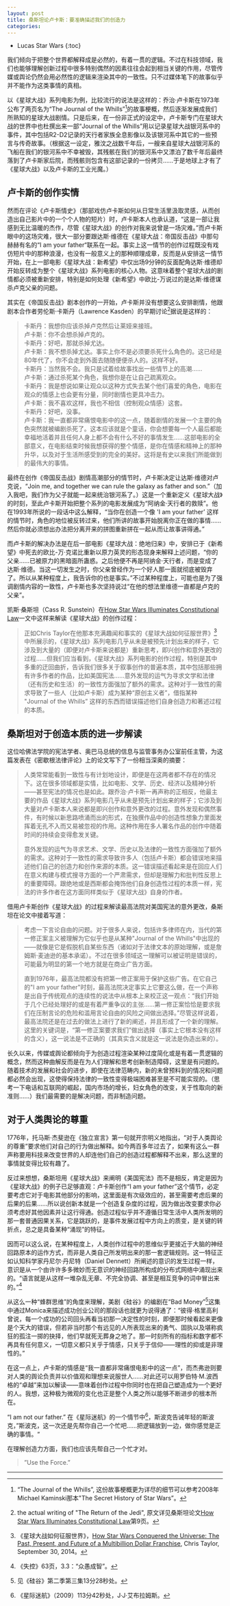 ```yaml
---
layout: post
title: 桑斯坦论卢卡斯：要准确描述我们的创造力
categories: 
---
```


* Lucas Star Wars
{:toc}

我们倾向于把整个世界都解释成是必然的，有着一贯的逻辑。不过在科技领域，我们也能够理解创新过程中很多特别偶然的因素往往会起到相当关键的作用，尽管传媒或舆论仍然会用必然性的逻辑来渲染其中的一致性。只不过媒体笔下的故事似乎并不能作为这类事情的真相。

以《星球大战》系列电影为例，比较流行的说法是这样的：乔治·卢卡斯在1973年公布了两页名为“The Journal of the Whills”[^1]的故事梗概，然后逐渐发展成我们所熟知的星球大战剧情。只是后来，在一份非正式的设定中，卢卡斯专门在星球大战的世界中也杜撰出来一部“Journal of the Whills”用以记录星球大战银河系中的事件，其中包括R2-D2记录的天行者家族全息影像以及该银河系中其它的一些预言与传奇故事。（根据这一设定，雅汶之战数千年后，一艘来自星球大战银河系的飞船在我们的银河系中不幸被毁，其残骸在我们的银河系中又漂泊了数千年后最终落到了卢卡斯家后院，而残骸则包含有这部记录的一份拷贝……于是地球上才有了《星球大战》以及卢卡斯的工业光魔。）

[^1]: “The Journal of the Whills”, 这份故事梗概更为详尽的细节可以参考2008年Michael Kaminski那本"The Secret History of Star Wars”。

## 卢卡斯的创作实情

然而在评论《卢卡斯情史》（那部戏仿卢卡斯如何从日常生活里汲取灵感，从而创造出自己影片中的一个个人物的短片）时，卢卡斯本人也承认道，“这是一部让我感到无比温暖的杰作，尽管《星球大战》的创作对我来说曾是一场灾难。”而卢卡斯眼中的这场灾难，很大一部分要跟达斯·维德在《星球大战：帝国反击战》中那句赫赫有名的“I am your father“联系在一起。事实上这一情节的创作过程既没有戏仿短片中的那种浪漫，也没有一般意义上的那种顺理成章，反而是从安排这一情节开始，在上一部电影《星球大战：新希望》中仅出场9分钟的反面配角达斯·维德却开始反转成为整个《星球大战》系列电影的核心人物。这意味着整个星球大战的剧情都必须被重新安排，特别是如何处理《新希望》中欧比-万说过的是达斯·维德谋杀卢克父亲的问题。

其实在《帝国反击战》剧本创作的一开始，卢卡斯并没有想要这么安排剧情，他跟剧本合作者劳伦斯·卡斯丹（Lawrence Kasden）的早期讨论[^2]据说是这样的：

[^2]: the actual writing of "The Return of the Jedi", 原文详见桑斯坦论文[How Star Wars Illuminates Constitutional Law](http://cdn.arstechnica.net/wp-content/uploads/2015/05/starwars.pdf)第9页。

> 卡斯丹：我想你应该杀掉卢克然后让莱娅来接班。  
> 卢卡斯：你不会想杀掉卢克的。  
> 卡斯丹：好吧，那就杀掉尤达。  
> 卢卡斯：我不想杀掉尤达。事实上你不是必须要杀死什么角色的。这已经是80年代了，你不会走到外面去随随便便杀人的。这样不好。  
> 卡斯丹：当然我不会。我只是试着给故事找出一些情节上的高潮……  
> 卢卡斯：通过杀死某个角色，我想你是在让自己疏离观众。  
> 卡斯丹：我是想说如果让观众以这种方式失去某个他们喜爱的角色，电影在观众的情感上也会更有分量，同时剧情也更具冲击力。  
> 卢卡斯：我不喜欢这样，我也不相信（控制观众情感）这套。  
> 卡斯丹：好吧，没事。  
> 卢卡斯：我一直都非常痛恨电影中的这一点，随着剧情的发展一个主要的角色突然就被编剧杀死了。这本应该就是个童话，你会想要每一个人最后都能幸福地活着并且任何人身上都不会有什么不好的事情发生……这部电影的全部意义，在电影结束时候我想获得的整个情感，是你在情感和精神上的那种升华，以及对于生活所感受到的完全的美好。这将是有史以来我们所能做到的最伟大的事情。  

最终在创作《帝国反击战》剧情高潮部分的情节时，卢卡斯决定让达斯·维德对卢克说，“Join me, and together we can rule the galaxy as father and son.”（加入我吧，我们作为父子就能一起来统治银河系了。）这是一个重新定义《星球大战》的时刻，至此卢卡斯开始把整个系列的电影发展成为“阿纳金·天行者的救赎”。他在1993年所说的一段话中这么解释，“当你在创造一个像 'I am your father’ 这样的情节时，角色的地位被反转过来，他们所讲的故事开始脱离你正在做的事情……然后你就必须想出办法把分离开来的拼图重新拼在一起从而让故事讲得通。”

而卢卡斯的解决办法是在后一部电影《星球大战：绝地归来》中，安排已于《新希望》中死去的欧比-万·克诺比重新以原力英灵的形态现身来解释上述问题，“你的父亲……已被原力的黑暗面所蛊惑。之后他便不再是阿纳金·天行者，而是变成了达斯·维德。当这一切发生之时，你父亲曾经作为一个好人那一面就彻底被毁弃了。所以从某种程度上，我告诉你的也是事实。”不过某种程度上，可能也是为了强调剧情内容的一致性，卢卡斯也多次坚持说过“在他的想法里维德一直都是卢克的父亲”。

凯斯·桑斯坦（Cass R. Sunstein）在[How Star Wars Illuminates Constitutional Law](http://cdn.arstechnica.net/wp-content/uploads/2015/05/starwars.pdf)一文中这样来解读《星球大战》的创作过程：

> 正如Chris Taylor在他那本充满趣闻和事实的《星球大战如何征服世界》[^3]中所展示的，《星球大战》系列电影几乎从未是被预先计划出来的样子，它涉及到大量的（即便对卢卡斯来说都是）重新思考，即兴创作和意外更改的过程……但我们应当看到，《星球大战》系列电影的创作过程，特别是其中多重的迂回曲折，告诉我们很多关于叙事创作的普遍本质，其中包括那些拥有许多作者的作品，比如美国宪法……意外发现的运气为寻求文学和法律（还有历史和生活）的一致性方面强加了额外的需求。这种对于一致性的需求导致了一些人（比如卢卡斯）成为某种“原创主义者”，借指某种 "Journal of the Whills” 这样的东西而错误描述他们自身创造力和著述过程的本质。

[^3]: 《星球大战如何征服世界》，[How Star Wars Conquered the Universe: The Past, Present, and Future of a Multibillion Dollar Franchise](http://www.howstarwarsconquered.com/index.html), Chris Taylor, September 30, 2014。

## 桑斯坦对于创造本质的进一步解读

这位哈佛法学院的宪法学者、奥巴马总统的信息与监管事务办公室前任主管，为这篇发表在《密歇根法律评论》上的论文写下了一份相当深奥的摘要：

> 人类常常能看到一致性与有计划地设计，即便是在这两者都不存在的情况下。这在很多领域都是实情，比如电影、文学、历史、经济以及精神分析——甚至宪法的情况也是如此。跟乔治·卢卡斯一再声称的正相反，他最主要的作品《星球大战》系列电影几乎从未是预先计划出来的样子；它涉及到大量对卢卡斯本人来说都是即兴创作和意外更改的过程。意外发现和偶然事件，有时候以新思路喷涌而出的形式，在独撰作品中的创造性想象力里面发挥着无孔不入而又易被忽视的作用。这种作用在多人署名作品的创作中随着时间的持续会变得愈发关键。
>
> 意外发现的运气为寻求艺术、文学、历史以及法律的一致性方面强加了额外的需求。这种对于一致性的需求导致许多人（包括卢卡斯）都会错误地来描述他们自己的创造力和创作来源的本质。这一错误描述看起来是在回应人们在意义构建与模式搜寻方面的一个严肃需求，但却是理解力和批判性反思上的重要障碍。跟绝地或是西斯都会掩饰他们自身创造性过程的本质一样，宪法的许多作者在这方面同样类似于《星球大战》自身的作者。

借用卢卡斯创作《星球大战》的过程来解读最高法院对美国宪法的意外更改，桑斯坦在论文中接着写道：

> 考虑一下言论自由的问题。对于很多人来说，包括许多律师在内，当代的第一修正案主义被理解为它似乎也是从某种"Journal of the Whills"中出现的——就像是它是假脱机自某些东西（诸如对于法律文本的原始理解，或是詹姆斯·麦迪逊的基本承诺）。不过在很多领域这一理解可以被证明是错误的，可能最为明显的第一个地方就是在商业广告方面。
>
> 直到1976年，最高法院都没有把第一修正案用于保护这些广告。在它自己的"I am your father"时刻，最高法院决定事实上它要这么做，在一个声称是出自于传统观点的连续性的说法中从根本上来校正这一观点：“我们开始于几个已经处理好的或是有着严重争议的主张……第一修正案恰恰是要求我们在压制言论的危险和滥用言论自由的风险之间做出选择。”尽管这样说着，最高法院还是在过去的做法上进行了新的阐述，并且形成了一个新的理解。这里的关键词是，“第一修正案要求我们”做出选择（事实上它根本没有这样的含义），这一说法是不正确的（其真实含义就是这一说法是伪造出来的）。

长久以来，传媒或舆论都倾向于为创造过程渲染某种过度简化或是有着一贯逻辑的概念，然而这种曲解反而是在为人们理解和思考创新制造障碍，这里是有问题的。随着技术的发展和社会的进步，即使在法律范畴内，新的未曾预料到的情况和问题都必然会出现，这使得保持法律的一致性变得极端困难甚至是不可能实现的。（思考一下电话和互联网的崛起，国内市场的增长，妇女角色的改变，关于性取向的新准则……）我们最需要的是解决问题，而非制造问题。

## 对于人类舆论的尊重

1776年，托马斯·杰斐逊在《独立宣言》第一句就开宗明义地指出，“对于人类舆论的尊重”要求他们对自己的行为做出解释。如今两百多年过去了，如果有这么一群声称要用科技来改变世界的人却连他们自己的创造过程都解释不出来，那么这里的事情就变得比较有趣了。

反过来想想，桑斯坦用《星球大战》来阐明《美国宪法》而不是相反，肯定是因为《星球大战》的例子已足够直观：卢卡斯创作“I am your father”这个情节，必定要考虑它对于电影其他部分的影响，这里面是有次级效应的，甚至需要考虑后果的后果的后果……所以说创新本就是一个创造复杂度的过程，因为做出改变要求你必须考虑好其他因素并让这行得通。创造过程似乎并不遵循日常生活中人类所发明的那一套普通因果关系，它是跳跃的，是事件发展过程中方向上的质变，是关键的转折点，总之是具备某种“涌现”的特征。

因而可以这么说，在某种程度上，人类创作过程中的思维似乎更接近于大脑的神经回路原本的运作方式，而非是人类自己所发明出来的那一套逻辑规则。这一特征正如认知科学家丹尼尔·丹尼特（Daniel Dennett）所阐述的意识的发生过程一样，意识是从一个由许许多多微妙而无意识的神经回路所构成的分布式网络中涌现出来的。“语言就是从这样一堆杂乱无章、不完全协调、甚至是相互竞争的词中冒出来的。”[^4]

[^4]: 《失控》63页，3.3：“众愚成智”。

从这么一种“蜂群思维”的角度来理解，美剧《硅谷》的编剧在“Bad Money”[^5]这集中通过Monica来描述成功创业公司的那段话也就更为说得通了：“彼得·格里高利曾说，每一个成功的公司回头再看当初那一决定性的时刻，即便那时候看起来更像是个天大的错误，但若非当时那个有远见的人所表现出来的勇气、固执以及堪称疯狂的孤注一掷的抉择，他们早就死无葬身之地了。那一时刻所有的指标和数字都不再具有任何意义，一切意义都只关乎于情感，只关乎于信仰——理性的抑或是非理性的。”

[^5]: 见《硅谷》第二季第三集13分28秒处。

在这一点上，卢卡斯的情感是“我一直都非常痛恨电影中的这一点”，而杰弗逊则要对人类的舆论负责并以价值观和理想来说服世人……对此还可以用罗伯特·M.波西格的“卓越”来加以解读——意味着创作过程中你同时也在把自己塑造成为一个更好的人。我想，这种极为微观的变化也正是整个人类之所以能够不断进步的根本所在。

“I am not our father.” 在《星际迷航》的一个情节中[^6]，斯波克告诫年轻的斯波克，”斯波克，这一次还是先帮你自己一个忙吧……把逻辑放到一边，做你感觉是正确的事情。“

[^6]: 《星际迷航》（2009）113分42秒处，J·J·艾布拉姆斯。

在理解创造力方面，我们也应该先帮自己一个忙才对。

> ”Use the Force.”

***
